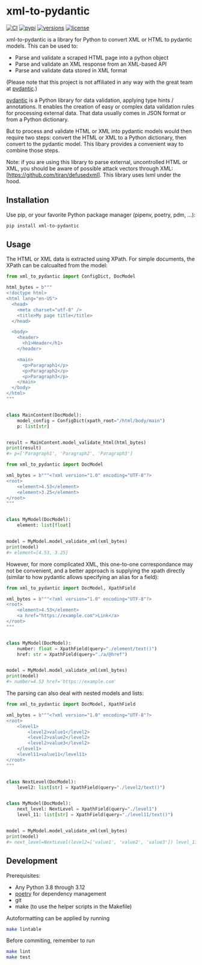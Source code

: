 # xml-to-pydantic

[![CI](https://github.com/simw/xml-to-pydantic/actions/workflows/test.yml/badge.svg?event=push)](https://github.com/simw/xml-to-pydantic/actions/workflows/test.yml)
[![pypi](https://img.shields.io/pypi/v/xml-to-pydantic.svg)](https://pypi.python.org/pypi/xml-to-pydantic)
[![versions](https://img.shields.io/pypi/pyversions/xml-to-pydantic.svg)](https://github.com/simw/xml-to-pydantic)
[![license](https://img.shields.io/github/license/simw/xml-to-pydantic.svg)](https://github.com/simw/xml-to-pydantic/blob/main/LICENSE)

xml-to-pydantic is a library for Python to convert XML or HTML to pydantic
models. This can be used to:

- Parse and validate a scraped HTML page into a python object
- Parse and validate an XML response from an XML-based API
- Parse and validate data stored in XML format

(Please note that this project is not affiliated in any way with the
great team at [pydantic](https://github.com/pydantic/pydantic).)

[pydantic](https://github.com/pydantic/pydantic) is a Python library
for data validation, applying type hints / annotations. It enables
the creation of easy or complex data validation rules for processing
external data. That data usually comes in JSON format or from a Python
dictionary.

But to process and validate HTML or XML into pydantic models would then require
two steps: convert the HTML or XML to a Python dictionary, then convert to
the pydantic model. This libary provides a convenient way to combine those steps.

Note: if you are using this library to parse external, uncontrolled HTML or XML, you should
be aware of possible attack vectors through XML: [https://github.com/tiran/defusedxml].
This library uses lxml under the hood.

## Installation

Use pip, or your favorite Python package manager (pipenv, poetry, pdm, ...):

```bash
pip install xml-to-pydantic
```

## Usage

The HTML or XML data is extracted using XPath. For simple documents, the XPath can be calcualted
from the model:

```py
from xml_to_pydantic import ConfigDict, DocModel

html_bytes = b"""
<!doctype html>
<html lang="en-US">
  <head>
    <meta charset="utf-8" />
    <title>My page title</title>
  </head>

  <body>
    <header>
      <h1>Header</h1>
    </header>

    <main>
      <p>Paragraph1</p>
      <p>Paragraph2</p>
      <p>Paragraph3</p>
    </main>
  </body>
</html>
"""


class MainContent(DocModel):
    model_config = ConfigDict(xpath_root="/html/body/main")
    p: list[str]


result = MainContent.model_validate_html(html_bytes)
print(result)
#> p=['Paragraph1', 'Paragraph2', 'Paragraph3']
```

```py
from xml_to_pydantic import DocModel

xml_bytes = b"""<?xml version="1.0" encoding="UTF-8"?>
<root>
    <element>4.53</element>
    <element>3.25</element>
</root>
"""


class MyModel(DocModel):
    element: list[float]


model = MyModel.model_validate_xml(xml_bytes)
print(model)
#> element=[4.53, 3.25]
```

However, for more complicated XML, this one-to-one correspondance may not be
convenient, and a better approach is supplying the xpath directly (similar
to how pydantic allows specifying an alias for a field):

```py
from xml_to_pydantic import DocModel, XpathField

xml_bytes = b"""<?xml version="1.0" encoding="UTF-8"?>
<root>
    <element>4.53</element>
    <a href="https://example.com">Link</a>
</root>
"""


class MyModel(DocModel):
    number: float = XpathField(query="./element/text()")
    href: str = XpathField(query="./a/@href")


model = MyModel.model_validate_xml(xml_bytes)
print(model)
#> number=4.53 href='https://example.com'
```

The parsing can also deal with nested models and lists:

```py
from xml_to_pydantic import DocModel, XpathField

xml_bytes = b"""<?xml version="1.0" encoding="UTF-8"?>
<root>
    <level1>
        <level2>value1</level2>
        <level2>value2</level2>
        <level2>value3</level2>
    </level1>
    <level11>value11</level11>
</root>
"""


class NextLevel(DocModel):
    level2: list[str] = XpathField(query="./level2/text()")


class MyModel(DocModel):
    next_level: NextLevel = XpathField(query="./level1")
    level_11: list[str] = XpathField(query="./level11/text()")


model = MyModel.model_validate_xml(xml_bytes)
print(model)
#> next_level=NextLevel(level2=['value1', 'value2', 'value3']) level_11=['value11']
```

## Development

Prerequisites:

- Any Python 3.8 through 3.12
- [poetry](https://github.com/python-poetry/poetry) for dependency management
- git
- make (to use the helper scripts in the Makefile)

Autoformatting can be applied by running

```bash
make lintable
```

Before commiting, remember to run

```bash
make lint
make test
```
